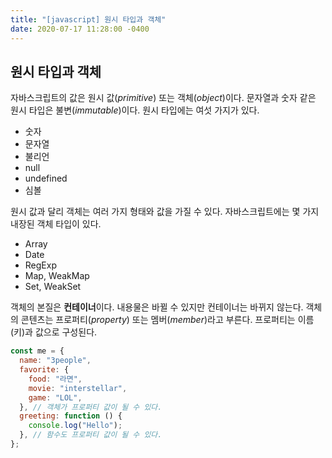 ```yaml
---
title: "[javascript] 원시 타입과 객체"
date: 2020-07-17 11:28:00 -0400
---
```


## 원시 타입과 객체

자바스크립트의 값은 원시 값(_primitive_) 또는 객체(_object_)이다. 문자열과 숫자 같은 원시 타입은 불변(_immutable_)이다. 원시 타입에는 여섯 가지가 있다.

- 숫자
- 문자열
- 불리언
- null
- undefined
- 심볼

원시 값과 달리 객체는 여러 가지 형태와 값을 가질 수 있다. 자바스크립트에는 몇 가지 내장된 객체 타입이 있다.

- Array
- Date
- RegExp
- Map, WeakMap
- Set, WeakSet

객체의 본질은 **컨테이너**이다. 내용물은 바뀔 수 있지만 컨테이너는 바뀌지 않는다. 객체의 콘텐츠는 프로퍼티(_property_) 또는 멤버(_member_)라고 부른다. 프로퍼티는 이름(키)과 값으로 구성된다.

```javascript
const me = {
  name: "3people",
  favorite: {
    food: "라면",
    movie: "interstellar",
    game: "LOL",
  }, // 객체가 프로퍼티 값이 될 수 있다.
  greeting: function () {
    console.log("Hello");
  }, // 함수도 프로퍼티 값이 될 수 있다.
};
```
